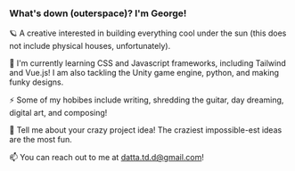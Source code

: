 ### What's down (outerspace)? I'm George!
🪐 A creative interested in building everything cool under the sun (this does not include physical houses, unfortunately).

🌱 I'm currently learning CSS and Javascript frameworks, including Tailwind and Vue.js! I am also tackling the Unity game 
engine, python, and making funky designs.

⚡ Some of my hobibes include writing, shredding the guitar, day dreaming, digital art, and composing!

💬 Tell me about your crazy project idea! The craziest impossible-est ideas are the most fun. 

📫 You can reach out to me at datta.td.d@gmail.com!

<!--
**GeorgeQQJelly/GeorgeQQJelly** is a ✨ _special_ ✨ repository because its `README.md` (this file) appears on your GitHub profile.

Here are some ideas to get you started:

- 🔭 I’m currently working on ...
- 🌱 I’m currently learning ...
- 👯 I’m looking to collaborate on ...
- 🤔 I’m looking for help with ...
- 💬 Ask me about ...
- 📫 How to reach me: ...
- 😄 Pronouns: ...
- ⚡ Fun fact: ...
-->
